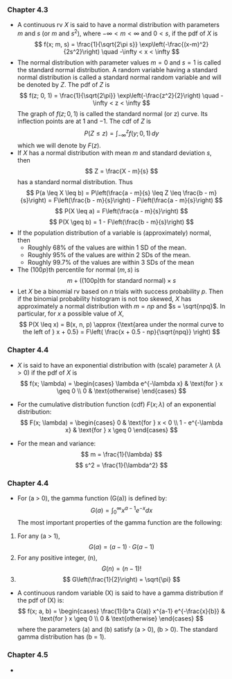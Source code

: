 ### Chapter 4.3
- A continuous rv $X$ is said to have a normal distribution with parameters $m$ and $s$ (or $m$ and $s^2$), where $-\infty < m < \infty$ and $0 < s$, if the pdf of $X$ is
$$ f(x; m, s) = \frac{1}{\sqrt{2\pi s}} \exp\left(-\frac{(x-m)^2}{2s^2}\right) \quad -\infty < x < \infty $$
- The normal distribution with parameter values $m = 0$ and $s = 1$ is called the standard normal distribution. A random variable having a standard normal distribution is called a standard normal random variable and will be denoted by $Z$. The pdf of $Z$ is
$$ f(z; 0, 1) = \frac{1}{\sqrt{2\pi}} \exp\left(-\frac{z^2}{2}\right) \quad -\infty < z < \infty $$
The graph of $f(z; 0, 1)$ is called the standard normal (or z) curve. Its inflection points are at $1$ and $-1$. The cdf of $Z$ is 
$$ P(Z \leq z) = \int_{-\infty}^{z} f(y; 0, 1) \, dy $$
which we will denote by $F(z)$.
- If $X$ has a normal distribution with mean $m$ and standard deviation $s$, then
$$ Z = \frac{X - m}{s} $$
has a standard normal distribution. Thus
$$ P(a \leq X \leq b) = P\left(\frac{a - m}{s} \leq Z \leq \frac{b - m}{s}\right) = F\left(\frac{b - m}{s}\right) - F\left(\frac{a - m}{s}\right) $$
$$ P(X \leq a) = F\left(\frac{a - m}{s}\right) $$
$$ P(X \geq b) = 1 - F\left(\frac{b - m}{s}\right) $$
- If the population distribution of a variable is (approximately) normal, then
	- Roughly 68% of the values are within 1 SD of the mean. 
	- Roughly 95% of the values are within 2 SDs of the mean. 
	- Roughly 99.7% of the values are within 3 SDs of the mean
- The $(100p)$th percentile for normal $(m, s)$ is 
$$ m + \left( \text{(100p)th for standard normal} \right) \times s $$
- Let $X$ be a binomial rv based on $n$ trials with success probability $p$. Then if the binomial probability histogram is not too skewed, $X$ has approximately a normal distribution with $m = np$ and $s = \sqrt{npq}$. In particular, for $x$ a possible value of $X$,
$$ P(X \leq x) = B(x, n, p) \approx {\text{area under the normal curve to the left of } x + 0.5} = F\left( \frac{x + 0.5 - np}{\sqrt{npq}} \right) $$
### Chapter 4.4
- $X$ is said to have an exponential distribution with (scale) parameter $\lambda$ ($\lambda > 0$) if the pdf of $X$ is
$$ f(x; \lambda) = 
\begin{cases} 
\lambda e^{-\lambda x} & \text{for } x \geq 0 \\
0 & \text{otherwise}
\end{cases} $$
- For the cumulative distribution function (cdf) $F(x; \lambda)$ of an exponential distribution:
$$ F(x; \lambda) = 
\begin{cases} 
0 & \text{for } x < 0 \\
1 - e^{-\lambda x} & \text{for } x \geq 0 
\end{cases} $$

- For the mean and variance:
$$ m = \frac{1}{\lambda} $$
$$ s^2 = \frac{1}{\lambda^2} $$
### Chapter 4.4
- For \(a > 0\), the gamma function \(G(a)\) is defined by:
$$ G(a) = \int_{0}^{\infty} x^{a-1} e^{-x} dx$$
The most important properties of the gamma function are the following:
1. For any \(a > 1\), $$ G(a) = (a - 1) \cdot G(a - 1) $$
2. For any positive integer, \(n\), $$ G(n) = (n - 1)! $$
3. $$ G\left(\frac{1}{2}\right) = \sqrt{\pi} $$
- A continuous random variable \(X\) is said to have a gamma distribution if the pdf of \(X\) is:
$$
f(x; a, b) = \begin{cases}
\frac{1}{b^a G(a)} x^{a-1} e^{-\frac{x}{b}} & \text{for } x \geq 0 \\
0 & \text{otherwise}
\end{cases}
$$
where the parameters \(a\) and \(b\) satisfy \(a > 0\), \(b > 0\). The standard gamma distribution has \(b = 1\).
### Chapter 4.5
- 

